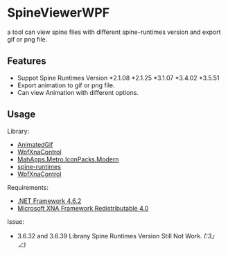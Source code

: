 # SpineViewerWPF
a tool can view spine files with different spine-runtimes version and export gif or png file.

## Features
* Suppot Spine Runtimes Version
	*2.1.08
	*2.1.25
	*3.1.07
	*3.4.02
	*3.5.51
* Export animation to gif or png file.
* Can view Animation with different options.


## Usage

Library:
- [AnimatedGif](https://github.com/mrousavy/AnimatedGif)
- [WpfXnaControl](https://github.com/erickeek/WpfXnaControl)
- [MahApps.Metro.IconPacks.Modern](https://github.com/MahApps/MahApps.Metro.IconPacks)
- [spine-runtimes](https://github.com/EsotericSoftware/spine-runtimes)
- [WpfXnaControl](https://github.com/erickeek/WpfXnaControl)


Requirements:
- [.NET Framework 4.6.2](http://go.microsoft.com/fwlink/?linkid=780600)
- [Microsoft XNA Framework Redistributable 4.0](https://www.microsoft.com/en-us/download/details.aspx?id=20914)

Issue:
* 3.6.32 and 3.6.39 Librany Spine Runtimes Version Still Not Work. _(:3」∠)_
